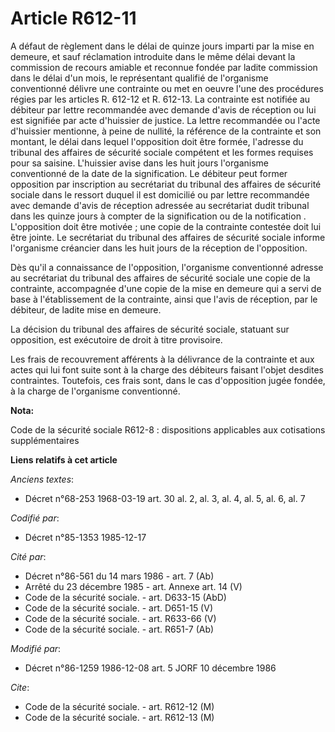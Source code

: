 # Article R612-11

A défaut de règlement dans le délai de quinze jours imparti par la mise en demeure, et sauf réclamation introduite dans le
même délai devant la commission de recours amiable et reconnue fondée par ladite commission dans le délai d'un mois, le
représentant qualifié de l'organisme conventionné délivre une contrainte ou met en oeuvre l'une des procédures régies par les
articles R. 612-12 et R. 612-13. La contrainte est notifiée au débiteur par lettre recommandée avec demande d'avis de
réception ou lui est signifiée par acte d'huissier de justice. La lettre recommandée ou l'acte d'huissier mentionne, à peine
de nullité, la référence de la contrainte et son montant, le délai dans lequel l'opposition doit être formée, l'adresse du
tribunal des affaires de sécurité sociale compétent et les formes requises pour sa saisine. L'huissier avise dans les huit
jours l'organisme conventionné de la date de la signification. Le débiteur peut former opposition par inscription au
secrétariat du tribunal des affaires de sécurité sociale dans le ressort duquel il est domicilié ou par lettre recommandée
avec demande d'avis de réception adressée au secrétariat dudit tribunal dans les quinze jours à compter de la signification
ou de la notification . L'opposition doit être motivée ; une copie de la contrainte contestée doit lui être jointe. Le
secrétariat du tribunal des affaires de sécurité sociale informe l'organisme créancier dans les huit jours de la réception de
l'opposition. 

Dès qu'il a connaissance de l'opposition, l'organisme conventionné adresse au secrétariat du tribunal des affaires de
sécurité sociale une copie de la contrainte, accompagnée d'une copie de la mise en demeure qui a servi de base à
l'établissement de la contrainte, ainsi que l'avis de réception, par le débiteur, de ladite mise en demeure. 

La décision du tribunal des affaires de sécurité sociale, statuant sur opposition, est exécutoire de droit à titre
provisoire. 

Les frais de recouvrement afférents à la délivrance de la contrainte et aux actes qui lui font suite sont à la charge des
débiteurs faisant l'objet desdites contraintes. Toutefois, ces frais sont, dans le cas d'opposition jugée fondée, à la charge
de l'organisme conventionné.

**Nota:**

Code de la sécurité sociale R612-8 : dispositions applicables aux cotisations supplémentaires

**Liens relatifs à cet article**

_Anciens textes_:

  - Décret n°68-253 1968-03-19 art. 30 al. 2, al. 3, al. 4, al. 5, al. 6, al. 7

_Codifié par_:

  - Décret n°85-1353 1985-12-17

_Cité par_:

  - Décret n°86-561 du 14 mars 1986 - art. 7 (Ab)
  - Arrêté du 23 décembre 1985 - art. Annexe art. 14 (V)
  - Code de la sécurité sociale. - art. D633-15 (AbD)
  - Code de la sécurité sociale. - art. D651-15 (V)
  - Code de la sécurité sociale. - art. R633-66 (V)
  - Code de la sécurité sociale. - art. R651-7 (Ab)

_Modifié par_:

  - Décret n°86-1259 1986-12-08 art. 5 JORF 10 décembre 1986

_Cite_:

  - Code de la sécurité sociale. - art. R612-12 (M)
  - Code de la sécurité sociale. - art. R612-13 (M)
